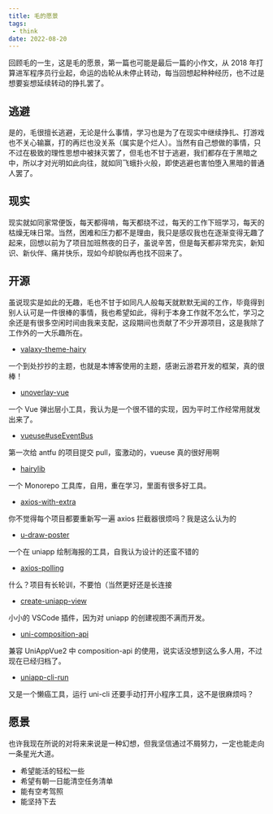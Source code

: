 ```yaml
---
title: 毛的愿景
tags:
 - think
date: 2022-08-20
---
```


回顾毛的一生，这是毛的愿景，第一篇也可能是最后一篇的小作文，从 2018 年打算进军程序员行业起，命运的齿轮从未停止转动，每当回想起种种经历，也不过是想要妄想延续转动的挣扎罢了。

<!-- more -->

## 逃避

是的，毛很擅长逃避，无论是什么事情，学习也是为了在现实中继续挣扎、打游戏也不关心输赢，打的再烂也没关系（属实是个烂人）。当然有自己想做的事情，只不过在极致的理性思想中被抹灭罢了，但毛也不甘于逃避，我们都存在于黑暗之中，所以才对光明如此向往，就如同飞蛾扑火般，即使逃避也害怕堕入黑暗的普通人罢了。

## 现实

现实就如同家常便饭，每天都得啃，每天都绕不过，每天的工作下班学习，每天的枯燥无味日常。当然，困难和压力都不是理由，我只是感叹我也在逐渐变得无趣了起来，回想以前为了项目加班熬夜的日子，虽说辛苦，但是每天都非常充实，新知识、新伙伴、痛并快乐，现如今却貌似再也找不回来了。

## 开源

虽说现实是如此的无趣，毛也不甘于如同凡人般每天就默默无闻的工作，毕竟得到别人认可是一件很棒的事情，我也希望如此，得利于本身工作就不怎么忙，学习之余还是有很多空闲时间由我来支配，这段期间也贡献了不少开源项目，这是我除了工作外的一大乐趣所在。

- [valaxy-theme-hairy](https://github.com/TuiMao233/valaxy-theme-hairy)

一个到处抄抄的主题，也就是本博客使用的主题，感谢云游君开发的框架，真的很棒！

- [unoverlay-vue](https://github.com/TuiMao233/unoverlay-vue)

一个 Vue 弹出层小工具，我认为是一个很不错的实现，因为平时工作经常用就发出来了。

- [vueuse#useEventBus](https://github.com/vueuse/vueuse/pull/647)

第一次给 antfu 的项目提交 pull，蛮激动的，vueuse 真的很好用啊

- [hairylib](https://github.com/TuiMao233/hairylib)

一个 Monorepo 工具库，自用，重在学习，里面有很多好工具。

- [axios-with-extra](https://github.com/TuiMao233/axios-with-extra)

你不觉得每个项目都要重新写一遍 axios 拦截器很烦吗？我是这么认为的

- [u-draw-poster](https://github.com/TuiMao233/u-draw-poster)

一个在 uniapp 绘制海报的工具，自我认为设计的还蛮不错的

- [axios-polling](https://github.com/TuiMao233/axios-polling)

什么？项目有长轮训，不要怕（当然更好还是长连接

- [create-uniapp-view](https://github.com/TuiMao233/create-uniapp-view)

小小的 VSCode 插件，因为对 uniapp 的创建视图不满而开发。

- [uni-composition-api](https://github.com/TuiMao233/uni-composition-api)

兼容 UniAppVue2 中 composition-api 的使用，说实话没想到这么多人用，不过现在已经归档了。

- [uniapp-cli-run](https://github.com/TuiMao233/uniapp-cli-run)

又是一个懒癌工具，运行 uni-cli 还要手动打开小程序工具，这不是很麻烦吗？

## 愿景

也许我现在所说的对将来来说是一种幻想，但我坚信通过不屑努力，一定也能走向一条星光大道。

- 希望能活的轻松一些
- 希望有朝一日能清空任务清单
- 能有空考驾照
- 能坚持下去
